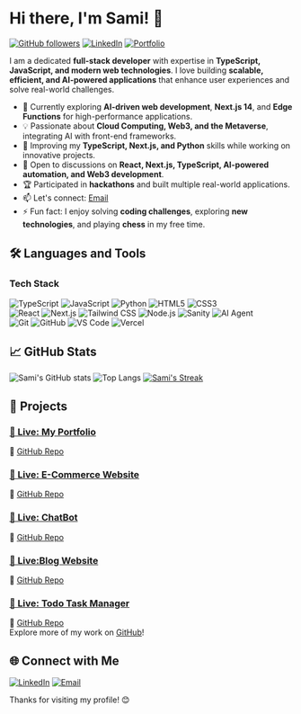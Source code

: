 # Hi there, I'm Sami! 👋

[![GitHub followers](https://img.shields.io/github/followers/muhammadsami987123?label=Follow&style=social)](https://github.com/muhammadsami987123)
[![LinkedIn](https://img.shields.io/badge/LinkedIn-blue?style=flat&logo=linkedin&logoColor=white)](https://www.linkedin.com/in/muhammad-sami-3aa6102b8/)
[![Portfolio](https://img.shields.io/badge/Portfolio-000?style=flat&logo=vercel&logoColor=white)](https://portfolio-sami-phi.vercel.app/)

I am a dedicated **full-stack developer** with expertise in **TypeScript, JavaScript, and modern web technologies**. I love building **scalable, efficient, and AI-powered applications** that enhance user experiences and solve real-world challenges.

- 🚀 Currently exploring **AI-driven web development**, **Next.js 14**, and **Edge Functions** for high-performance applications.  
- 💡 Passionate about **Cloud Computing, Web3, and the Metaverse**, integrating AI with front-end frameworks.  
- 🌱 Improving my **TypeScript, Next.js, and Python** skills while working on innovative projects.  
- 💬 Open to discussions on **React, Next.js, TypeScript, AI-powered automation, and Web3 development**.  
- 🏆 Participated in **hackathons** and built multiple real-world applications.  
- 📫 Let's connect: [Email](mailto:m.samiwaseem1234@gmail.com?subject=Hello%20there)  
- ⚡ Fun fact: I enjoy solving **coding challenges**, exploring **new technologies**, and playing **chess** in my free time.  


## 🛠️ Languages and Tools
### **Tech Stack**  
![TypeScript](https://img.shields.io/badge/-TypeScript-007ACC?style=flat&logo=typescript&logoColor=white) ![JavaScript](https://img.shields.io/badge/-JavaScript-F7DF1E?style=flat&logo=javascript&logoColor=black) ![Python](https://img.shields.io/badge/-Python-3776AB?style=flat&logo=python&logoColor=white) ![HTML5](https://img.shields.io/badge/-HTML5-E34F26?style=flat&logo=html5&logoColor=white) ![CSS3](https://img.shields.io/badge/-CSS3-1572B6?style=flat&logo=css3&logoColor=white)  
![React](https://img.shields.io/badge/-React-61DAFB?style=flat&logo=react&logoColor=black) ![Next.js](https://img.shields.io/badge/-Next.js-000000?style=flat&logo=nextdotjs&logoColor=white) ![Tailwind CSS](https://img.shields.io/badge/-TailwindCSS-38B2AC?style=flat&logo=tailwind-css&logoColor=white) ![Node.js](https://img.shields.io/badge/-Node.js-339933?style=flat&logo=node.js&logoColor=white) ![Sanity](https://img.shields.io/badge/-Sanity-FF2D20?style=flat&logo=sanity&logoColor=white) ![AI Agent](https://img.shields.io/badge/-AI%20Agent-9146FF?style=flat&logo=openai&logoColor=white)  
![Git](https://img.shields.io/badge/-Git-F05032?style=flat&logo=git&logoColor=white) ![GitHub](https://img.shields.io/badge/-GitHub-181717?style=flat&logo=github&logoColor=white) ![VS Code](https://img.shields.io/badge/-VS%20Code-007ACC?style=flat&logo=visual-studio-code&logoColor=white) ![Vercel](https://img.shields.io/badge/-Vercel-000000?style=flat&logo=vercel&logoColor=white)

## 📈 GitHub Stats

![Sami's GitHub stats](https://github-readme-stats.vercel.app/api?username=muhammadsami987123&show_icons=true&theme=radical)
![Top Langs](https://github-readme-stats.vercel.app/api/top-langs/?username=muhammadsami987123&layout=compact&theme=radical)
[![Sami's Streak](https://github-readme-streak-stats.herokuapp.com?user=muhammadsami987123&theme=radical)](https://github.com/muhammadsami987123)

## 📂 Projects

### [📌 Live: My Portfolio](https://portfolio-sami-phi.vercel.app/)  
🔗 [GitHub Repo](https://github.com/muhammadsami987123/Portfolio-with-Next.js)  

### [📌 Live: E-Commerce Website](https://hackthone-two.vercel.app/)  
🔗 [GitHub Repo](https://github.com/muhammadsami987123/Marketplace-Hackathon-2025)  

### [📌 Live: ChatBot](https://chat-bot-using-next-js.vercel.app/)  
🔗 [GitHub Repo](https://github.com/muhammadsami987123/ChatBot-using-next.js)  

### [📌 Live:Blog Website](https://blogwebsite-gray.vercel.app/)  
🔗 [GitHub Repo](https://github.com/muhammadsami987123/Blog-website)  

### [📌 Live: Todo Task Manager](https://todo-app2-rho.vercel.app/)  
🔗 [GitHub Repo](https://github.com/muhammadsami987123/Todo-app)  
Explore more of my work on [GitHub](https://github.com/muhammadsami987123)!

## 🌐 Connect with Me

[![LinkedIn](https://img.shields.io/badge/LinkedIn-blue?style=flat&logo=linkedin&logoColor=white)](https://www.linkedin.com/in/muhammad-sami-3aa6102b8/)
[![Email](https://img.shields.io/badge/Email-D14836?style=flat&logo=gmail&logoColor=white)](mailto:m.samiwaseem1234@gmail.com)

Thanks for visiting my profile! 😊
